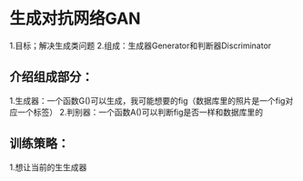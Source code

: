 # 生成对抗网络GAN

1.目标；解决生成类问题
2.组成：生成器Generator和判断器Discriminator

## 介绍组成部分：
1.生成器：一个函数G()可以生成，我可能想要的fig（数据库里的照片是一个fig对应一个标签）
2.判别器：一个函数A()可以判断fig是否一样和数据库里的


## 训练策略：
1.想让当前的生生成器